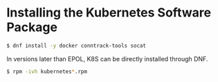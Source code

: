 # Installing the Kubernetes Software Package


```bash
$ dnf install -y docker conntrack-tools socat
```

In versions later than EPOL, K8S can be directly installed through DNF.

```bash
$ rpm -ivh kubernetes*.rpm
```
